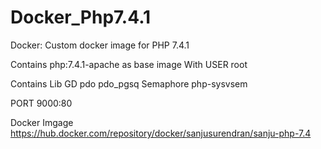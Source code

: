# Docker_Php7.4.1
Docker: Custom docker image for PHP 7.4.1

Contains php:7.4.1-apache as base image
With USER root

Contains Lib 
GD
pdo pdo_pgsq
Semaphore php-sysvsem

PORT 9000:80

Docker Imgage 
https://hub.docker.com/repository/docker/sanjusurendran/sanju-php-7.4
